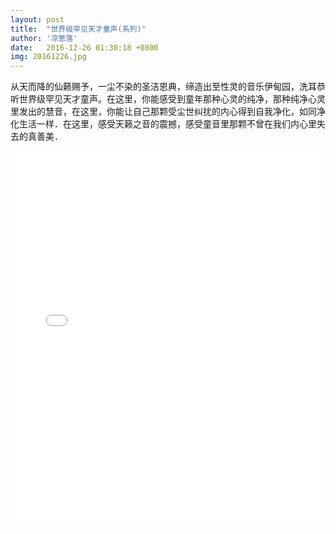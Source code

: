```yaml
---
layout: post
title:  "世界级罕见天才童声(系列)"
author: '凉葱落'
date:   2016-12-26 01:30:18 +0800
img: 20161226.jpg
---
```

从天而降的仙籁赐予，一尘不染的圣洁恩典，缔造出至性灵的音乐伊甸园，洗耳恭听世界级罕见天才童声。在这里，你能感受到童年那种心灵的纯净，那种纯净心灵里发出的慧音，在这里，你能让自己那颗受尘世纠扰的内心得到自我净化，如同净化生活一样．在这里，感受天籁之音的震撼，感受童音里那颗不曾在我们内心里失去的真善美．

<iframe frameborder="0" src="//music.163.com/outchain/player?type=1&id=510796&auto=1&height=430" allowfullscreen style="width:100%;height:600px"></iframe>
